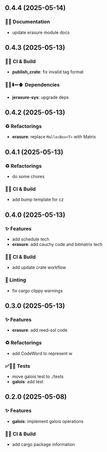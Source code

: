 ## 0.4.4 (2025-05-14)

### 📝💡 Documentation

- update erasure module docs

## 0.4.3 (2025-05-13)

### 💚👷 CI & Build

- **publish_crate**: fix invalid tag format

### 📌➕⬇️➖⬆️ Dependencies

- **jerasure-sys**: upgrade deps

## 0.4.2 (2025-05-13)

### ♻️ Refactorings

- **erasure**: replace `MallocBox<T>` with Matrix

## 0.4.1 (2025-05-13)

### ♻️ Refactorings

- do some chores

### 💚👷 CI & Build

- add bump template for cz

## 0.4.0 (2025-05-13)

### ✨ Features

- add schedule tech
- **erasure**: add cauchy code and bitmatrix tech

### 💚👷 CI & Build

- add update crate workflow

### 🚨 Linting

- fix cargo clippy warnings

## 0.3.0 (2025-05-13)

### ✨ Features

- **erasure**: add reed-sol code

### ♻️ Refactorings

- add CodeWord to represent w

### ✅🤡🧪 Tests

- move galois test to ./tests
- **galois**: add test

## 0.2.0 (2025-05-08)

### ✨ Features

- **galois**: implement galois operations

### 💚👷 CI & Build

- add cargo package information
